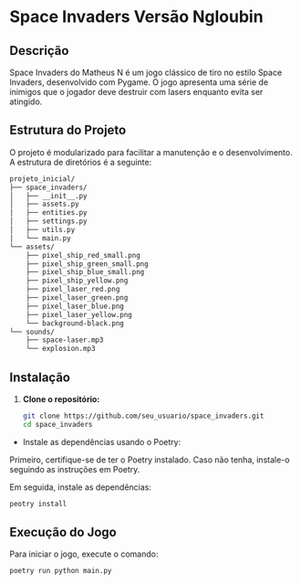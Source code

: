 # Space Invaders Versão Ngloubin

## Descrição

Space Invaders do Matheus N é um jogo clássico de tiro no estilo Space Invaders, desenvolvido com Pygame. O jogo apresenta uma série de inimigos que o jogador deve destruir com lasers enquanto evita ser atingido.

## Estrutura do Projeto

O projeto é modularizado para facilitar a manutenção e o desenvolvimento. A estrutura de diretórios é a seguinte:

```bash
projeto_inicial/
├── space_invaders/
│   ├── __init__.py
│   ├── assets.py
│   ├── entities.py
│   ├── settings.py
│   ├── utils.py
│   └── main.py
└── assets/
    ├── pixel_ship_red_small.png
    ├── pixel_ship_green_small.png
    ├── pixel_ship_blue_small.png
    ├── pixel_ship_yellow.png
    ├── pixel_laser_red.png
    ├── pixel_laser_green.png
    ├── pixel_laser_blue.png
    ├── pixel_laser_yellow.png
    └── background-black.png
└── sounds/
    ├── space-laser.mp3
    └── explosion.mp3
```
## Instalação

1. **Clone o repositório:**

   ```bash
   git clone https://github.com/seu_usuario/space_invaders.git
   cd space_invaders
    ```

- Instale as dependências usando o Poetry:

Primeiro, certifique-se de ter o Poetry instalado. Caso não tenha, instale-o seguindo as instruções em Poetry.

Em seguida, instale as dependências:
```bash
peotry install
```
## Execução do Jogo
Para iniciar o jogo, execute o comando:
```bash
poetry run python main.py
```